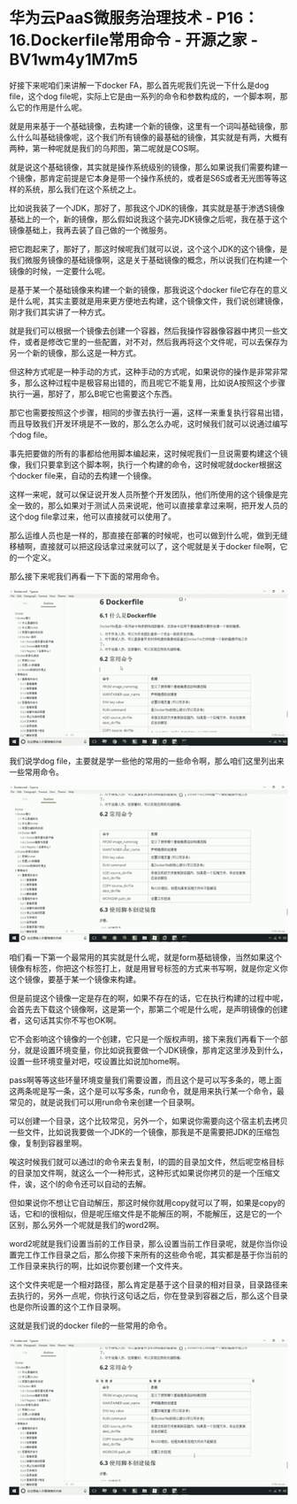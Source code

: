 # 华为云PaaS微服务治理技术 - P16：16.Dockerfile常用命令 - 开源之家 - BV1wm4y1M7m5

好接下来呢咱们来讲解一下docker FA，那么首先呢我们先说一下什么是dog file，这个dog file呢，实际上它是由一系列的命令和参数构成的，一个脚本啊，那么它的作用是什么呢。

就是用来基于一个基础镜像，去构建一个新的镜像，这里有一个词叫基础镜像，那么什么叫基础镜像呢，这个我们所有镜像的最基础的镜像，其实就是有两，大概有两种，第一种呢就是我们的乌邦图，第二呢就是COS啊。

就是说这个基础镜像，其实就是操作系统级别的镜像，那么如果说我们需要构建一个镜像，那肯定前提是它本身是带一个操作系统的，或者是S6S或者无光图等等这样的系统，那么我们在这个系统之上。

比如说我装了一个JDK，那好了，那我这个JDK的镜像，其实就是基于渗透S镜像基础上的一个，新的镜像，那么假如说我这个装完JDK镜像之后呢，我在基于这个镜像基础上，我再去装了自己做的一个微服务。

把它跑起来了，那好了，那这时候呢我们就可以说，这个这个JDK的这个镜像，是我们微服务镜像的基础镜像啊，这是关于基础镜像的概念，所以说我们在构建一个镜像的时候，一定要什么呢。

是基于某一个基础镜像来构建一个新的镜像，那我说这个docker file它存在的意义是什么呢，其实主要就是用来更方便地去构建，这个镜像文件，我们说创建镜像，刚才我们其实讲了一种方式。

就是我们可以根据一个镜像去创建一个容器，然后我操作容器像容器中拷贝一些文件，或者是修改它里的一些配置，对不对，然后我再将这个文件呢，可以去保存为另一个新的镜像，那么这是一种方式。

但这种方式呢是一种手动的方式，这种手动的方式呢，如果说你的操作是非常非常多，那么这种过程中是极容易出错的，而且呢它不能复用，比如说A按照这个步骤执行一遍，那好了，那么B呢它也需要这个东西。

那它也需要按照这个步骤，相同的步骤去执行一遍，这样一来重复执行容易出错，而且导致我们开发环境是不一致的，那么怎么办呢，这时候我们就可以说通过编写个dog file。

事先把要做的所有的事都给他用脚本编起来，这时候呢我们一旦说需要构建这个镜像，我们只要拿到这个脚本啊，执行一个构建的命令，这时候呢就docker根据这个docker file来，自动的去构建一个镜像。

这样一来呢，就可以保证说开发人员所整个开发团队，他们所使用的这个镜像是完全一致的，那么如果对于测试人员来说呢，他可以直接拿拿过来啊，把开发人员的这个dog file拿过来，他可以直接就可以使用了。

那么运维人员也是一样的，那直接在部署的时候呢，也可以做到什么呢，做到无缝移植啊，直接就可以把这段话拿过来就可以了，这个呢就是关于docker file啊，它的一个定义。

那么接下来呢我们再看一下下面的常用命令。

![](img/9a5a66a90740d3e2557d9dfb0ecd3ff4_1.png)

我们说学dog file，主要就是学一些他的常用的一些命令啊，那么咱们这里列出来一些常用命令。

![](img/9a5a66a90740d3e2557d9dfb0ecd3ff4_3.png)

咱们看一下第一个最常用的其实就是什么呢，就是form基础镜像，当然如果这个镜像有标签，你把这个标签打上，就是用冒号标签的方式来书写啊，就是你定义你这个镜像，要基于某一个镜像来构建。

但是前提这个镜像一定是存在的啊，如果不存在的话，它在执行构建的过程中呢，会首先去下载这个镜像啊，这是第一个，那第二个呢是什么呢，是声明镜像的创建者，这句话其实你不写也OK啊。

它不会影响这个镜像的一个创建，它只是一个版权声明，接下来我们再看下一个部分，就是设置环境变量，你比如说我要做一个JDK镜像，那肯定这里涉及到什么，设置一些环境变量对吧，哎设置比如说加home啊。

pass啊等等这些环量环境变量我们需要设置，而且这个是可以写多条的，嗯上面这两条呢是写一条，这个是可以写多条，run命令，就是用来执行某一个命令，最常见的，就是说我们可以用run命令来创建一个目录啊。

可以创建一个目录，这个比较常见，另外一个，如果说你需要向这个宿主机去拷贝一些文件，比如说我要做一个JDK的一个镜像，那我是不是需要把JDK的压缩包像，复制到容器里啊。

唉这时候我们就可以通过I的命令来去复制，I的圆的目录加文件，然后呢空格目标的目录加文件啊，就这么一个一种形式，这种形式如果说你拷贝的是一个压缩文件，诶，这个I的命令还可以自动的去解。

但如果说你不想让它自动解压，那这时候你就用copy就可以了啊，如果是copy的话，它和I的很相似，但是呢压缩文件是不能解压的啊，不能解压，这是它的一个区别，那么另外一个呢就是我们的word2啊。

word2呢就是我们设置当前的工作目录，那么设置当前工作目录呢，就是你当你设置完工作工作目录之后，那么你接下来所有的这些命令呢，其实都是基于你当前的工作目录来执行的啊，比如说你要创建一个文件夹。

这个文件夹呢是一个相对路径，那么肯定是基于这个目录的相对目录，目录路径来去执行的，另外一点呢，你执行这句话之后，你在登录到容器之后，那么这个目录也是你所设置的这个工作目录啊。

这就是我们说的docker file的一些常用的命令。

![](img/9a5a66a90740d3e2557d9dfb0ecd3ff4_5.png)